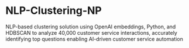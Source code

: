 # NLP-Clustering-NP
NLP-based clustering solution using OpenAI embeddings, Python, and HDBSCAN to analyze 40,000 customer service interactions, accurately identifying top questions enabling AI-driven customer service automation
